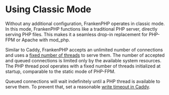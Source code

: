 # Using Classic Mode

Without any additional configuration, FrankenPHP operates in classic mode. In this mode, FrankenPHP functions like a traditional PHP server, directly serving PHP files. This makes it a seamless drop-in replacement for PHP-FPM or Apache with mod_php.

Similar to Caddy, FrankenPHP accepts an unlimited number of connections and uses a [fixed number of threads](config.md#caddyfile-config) to serve them. The number of accepted and queued connections is limited only by the available system resources. The PHP thread pool operates with a fixed number of threads initialized at startup, comparable to the static mode of PHP-FPM.

Queued connections will wait indefinitely until a PHP thread is available to serve them. To prevent that, set a reasonable [write timeout in Caddy](https://caddyserver.com/docs/caddyfile/options#timeouts).
